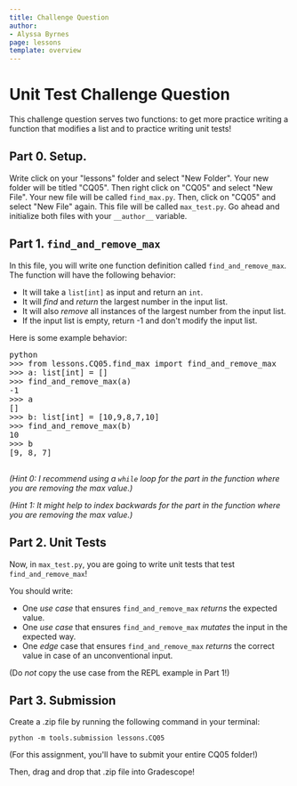```yaml
---
title: Challenge Question 
author:
- Alyssa Byrnes
page: lessons
template: overview
---
```


# Unit Test Challenge Question

This challenge question serves two functions: to get more practice writing a function that modifies a list and to practice writing unit tests!

## Part 0. Setup.

Write click on your "lessons" folder and select "New Folder". Your new folder will be titled "CQ05". Then right click on "CQ05" and select "New File". Your new file will be called `find_max.py`. Then, click on "CQ05" and select "New File" again. This file will be called `max_test.py`. Go ahead and initialize both files with your `__author__` variable.

## Part 1. `find_and_remove_max`

In this file, you will write one function definition called `find_and_remove_max`. The function will have the following behavior:

- It will take a `list[int]` as input and return an `int`.
- It will *find* and *return* the largest number in the input list.
- It will also *remove* all instances of the largest number from the input list.
- If the input list is empty, return -1 and don't modify the input list.

Here is some example behavior: 

<pre>
<div class="terminal">python
>>> from lessons.CQ05.find_max import find_and_remove_max
>>> a: list[int] = []
>>> find_and_remove_max(a)
-1
>>> a
[]
>>> b: list[int] = [10,9,8,7,10]
>>> find_and_remove_max(b)
10
>>> b
[9, 8, 7]
</div>
</pre>

*(Hint 0: I recommend using a `while` loop for the part in the function where you are removing the max value.)*

*(Hint 1: It might help to index backwards for the part in the function where you are removing the max value.)*

## Part 2. Unit Tests

Now, in `max_test.py`, you are going to write unit tests that test `find_and_remove_max`!

You should write: 

- One *use case* that ensures `find_and_remove_max` *returns* the expected value.
- One *use case* that ensures `find_and_remove_max` *mutates* the input in the expected way.
- One *edge* case that ensures `find_and_remove_max` *returns* the correct value in case of an unconventional input.

(Do *not* copy the use case from the REPL example in Part 1!)

## Part 3. Submission

Create a .zip file by running the following command in your terminal:

```python -m tools.submission lessons.CQ05```

(For this assignment, you'll have to submit your entire CQ05 folder!)

Then, drag and drop that .zip file into Gradescope!